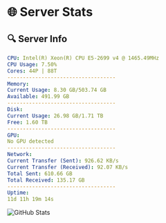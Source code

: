 # 🌐 Server Stats
## 🔍 Server Info
```yaml
CPU: Intel(R) Xeon(R) CPU E5-2699 v4 @ 1465.49MHz
CPU Usage: 7.50%
Cores: 44P | 88T
-----------------------------------
Memory:
Current Usage: 8.30 GB/503.74 GB
Available: 491.99 GB
-----------------------------------
Disk:
Current Usage: 26.98 GB/1.71 TB
Free: 1.60 TB
-----------------------------------
GPU:
No GPU detected
-----------------------------------
Network:
Current Transfer (Sent): 926.62 KB/s
Current Transfer (Received): 92.07 KB/s
Total Sent: 610.66 GB
Total Received: 135.17 GB
-----------------------------------
Uptime:
11d 11h 19m 14s
```
![GitHub Stats](https://img.shields.io/badge/Updated-2025-05-01_04:28:02-blue)